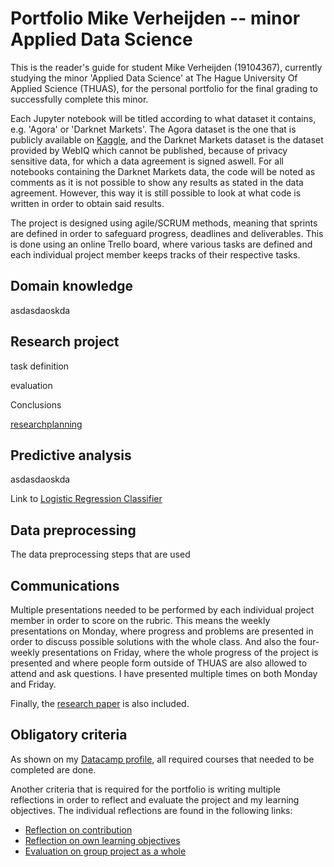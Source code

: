 # Portfolio Mike Verheijden -- minor Applied Data Science

This is the reader's guide for student Mike Verheijden (19104367), currently studying the minor 'Applied Data Science' at The Hague University Of Applied Science (THUAS), for the personal portfolio for the final grading to successfully complete this minor.

Each Jupyter notebook will be titled according to what dataset it contains, e.g. 'Agora' or 'Darknet Markets'. The Agora dataset is the one that is publicly available on [Kaggle](https://www.kaggle.com/philipjames11/dark-net-marketplace-drug-data-agora-20142015), and the Darknet Markets dataset is the dataset provided by WebIQ which cannot be published, because of privacy sensitive data, for which a data agreement is signed aswell. For all notebooks containing the Darknet Markets data, the code will be noted as comments as it is not possible to show any results as stated in the data agreement. However, this way it is still possible to look at what code is written in order to obtain said results.

The project is designed using agile/SCRUM methods, meaning that sprints are defined in order to safeguard progress, deadlines and deliverables. This is done using an online Trello board, where various tasks are defined and each individual project member keeps tracks of their respective tasks.

## Domain knowledge

asdasdaoskda

## Research project

task definition

evaluation

Conclusions

[researchplanning](https://docs.google.com/spreadsheets/d/1vaSoA5Cp66wbBTGdaLRTS3dO9KKMIrv8_TaI7geka7E/edit?usp=sharing)

## Predictive analysis

asdasdaoskda

Link to [Logistic Regression Classifier](LogisticRegressionClassifier.ipynb)

## Data preprocessing

The data preprocessing steps that are used

## Communications

Multiple presentations needed to be performed by each individual project member in order to score on the rubric. This means the weekly presentations on Monday, where progress and problems are presented in order to discuss possible solutions with the whole class. And also the four-weekly presentations on Friday, where the whole progress of the project is presented and where people form outside of THUAS are also allowed to attend and ask questions. I have presented multiple times on both Monday and Friday.

Finally, the [research paper](about:blank) is also included.

## Obligatory criteria

As shown on my [Datacamp profile](https://www.datacamp.com/profile/19104367), all required courses that needed to be completed are done.

Another criteria that is required for the portfolio is writing multiple reflections in order to reflect and evaluate the project and my learning objectives. The individual reflections are found in the following links:

* [Reflection on contribution](documents/reflection_contribution.md)
* [Reflection on own learning objectives](documents/reflection_objectives.md)
* [Evaluation on group project as a whole](documents/evaluation_group.md)
